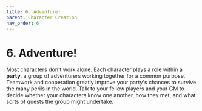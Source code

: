 ```yaml
---
title: 6. Adventure!
parent: Character Creation
nav_order: 6
---
```


# 6. Adventure!
Most characters don't work alone. Each character plays a role within a **party**, a group of adventurers working together for a common purpose. Teamwork and cooperation greatly improve your party's chances to survive the many perils in the world. Talk to your fellow players and your GM to decide whether your characters know one another, how they met, and what sorts of quests the group might undertake.
